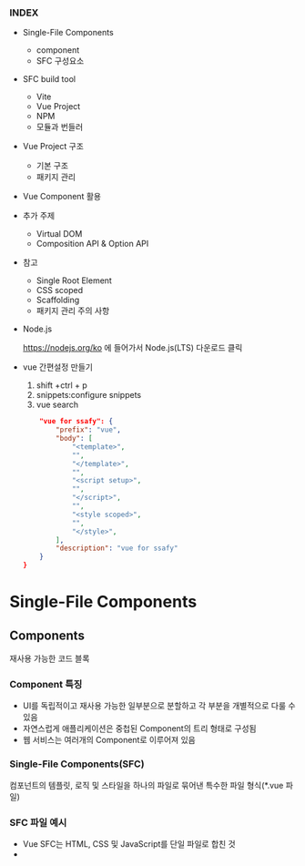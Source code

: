 ### INDEX

- Single-File Components
    - component
    - SFC 구성요소
- SFC build tool
    - Vite
    - Vue Project
    - NPM
    - 모듈과 번들러
- Vue Project 구조
    - 기본 구조
    - 패키지 관리
- Vue Component 활용
- 추가 주제
    - Virtual DOM
    - Composition API & Option API
- 참고
    - Single Root Element
    - CSS scoped
    - Scaffolding
    - 패키지 관리 주의 사항
- Node.js
    
    https://nodejs.org/ko 에 들어가서 Node.js(LTS) 다운로드 클릭
    
- vue 간편설정 만들기
    1. shift +ctrl + p
    2. snippets:configure snippets
    3. vue search
    
    ```json
    	"vue for ssafy": {
    		"prefix": "vue",
    		"body": [
    			"<template>",
    			"",
    			"</template>",
    			"",
    			"<script setup>",
    			"",
    			"</script>",
    			"",
    			"<style scoped>",
    			"",
    			"</style>",
    		],
    		"description": "vue for ssafy"
    	}
    }
    ```
    

# Single-File Components

## Components

재사용 가능한 코드 블록

### Component 특징

- UI를 독립적이고 재사용 가능한 일부분으로 분할하고 각 부분을 개별적으로 다룰 수 있음
- 자연스럽게 애플리케이션은 중첩된 Component의 트리 형태로 구성됨
- 웹 서비스는 여러개의 Component로 이루어져 있음



### Single-File Components(SFC)

컴포넌트의 템플릿, 로직 및 스타일을 하나의 파일로 묶어낸 특수한 파일 형식(*.vue 파일)

### SFC 파일 예시

- Vue SFC는 HTML, CSS 및 JavaScript를 단일 파일로 합친 것
- <template>, <script> 및 <style> 블록은 하나의 파일에서 컴포넌트의 뷰, 로직 및 스타일을 독립적으로 배치


### SFC 구성 요소

- 각 *.vue 파일은 세가지 유형의 최상위 언어 블록 <template>, <script>, <style> 으로 구성됨

➡️ 언어 블록의 작성 순서는 상관없으나 일반적으로 template → script → style 순서로 작성


### <template> 블록

- 각 *.vue 파일은 최상위  <template> 블록을 하나만 포함할 수 있음



### <script setup> 블록

- 각 *.vue파일은 <script setup>블록을 하나만 포함할 수 있음(일반 <script> 제외>
- 컴포넌트의 setup() 함수로 사용되며 컴포넌트의 각 인스턴스에 대해 실행
- 변수 및 함수는 동일한 컴포너트의 템플릿에서 자동으로 사용 가

### <style scoped> 블록

- *.vue 파일에는 여러 <style> 태그가 포함될 수 있음
- scoped가 지정되면 CSS는 현재 컴포넌트에만 적용됨

### 컴포넌트 사용하기

- [https://play.vuejs.org/](https://play.vuejs.org/에서) 에서 Vue 컴포넌트 코드 작성 및 미리보기
- Vue SFC는 일반적인 방법으로 실행할 수 없으며 컴파일러를 통해 컴파일 된 후 빌드되어야함

→ 실제 프로젝트에서는 Vite와 같은 공식 빌드(build) 도구를 사용


---

# SFC build tool(Vite)

## Vite


프론트 엔드 개발 도구

➡️ 빠른 개발 환경을 위한 빌드 도구와 개발 서버를 제공

https://vitejs.dev/

### Build

- 프로젝트의 소스 코드를 최적화하고 번들링하여 배포할 수 있는 형식으로 변환하는 과정
- 개발 중에 사용되는 여러 소스 파일 및 리소스(JavaScript, CSS, 이미지 등)를 최적화된 형태로 조합하여 최종 소프트웨어 제품을 생성하는 것

➡️ Vite는 이러한 빌드 프로세스를 수행하는 데 사용되는 도구

## Vue Project

### Vue Project 생성

1. Vue Project(Application)생성(Vite 기반 빌드)

```jsx
$ npm create vue@latest
```

2. 프로젝트명 설정
    - tab 클릭 시 기본 값 사용
    - enter 클릭 시 결정 후 진행


3. 프로젝트에 추가할 설정 선택
    - space 클릭 시 중복 선택 가능
    - enter 클릭 시 결정 후 진행
    
    
4. 프로젝트 생성 완료
5. 프로젝트 폴더 이동

```jsx
$ cd vue-project
```

6. 패키지 설치

```jsx
$ npm install
```

7. Vue 프로젝트 서버 실행

```jsx
$ npm run dev
```

8. Vue 프로젝트 실행 결과
9. Vue  프로젝트 구성


## NPM(Node Package Manager)

Node.js의 기본 패키지 관리자


Chrome의 V8 Javascript 엔진을 기반으로 하는 Server-Side 실행 환경

### Node.js의 영향

- 기존에 브라우저 안에서만 동작할 수 있었던 JavaScript를 브라우저가 아닌 서버 측에서도 실행할 수 있게 함
    
    → 프론트 엔드와 백엔드에서 동일한 언어로 개발할 수 있게 됨
    
- NPM을 활용해 수많은 오픈 소스 패키지와 라이브러리를 제공하여 개발자들이 손쉽게 코드를 공유하고 재사용할 수 있게 함

## 모듈과 번들러

## Module

프로그램을 구성하는 독립적인 코드 블록(*.js 파일)

### Module 의 필요성

- 개발하는 애플리케이션의 크기가 커지고 복잡해지면서 파일 하나에 모든 기능을 담기가 어려워 짐
- 따라서 자연스럽게 파일을 여러 개로 분리하여 관리를 하게 되었고, 이 때 분리된 각 파일이 바로 모듈(module)
- *.js 파일 하나가 하나의 모듈

### Module의 한계

- 애플리케이션이 점점 더 발전함에 따라 처리해야하는 JavaScript 모듈의 개수도 극적으로 증가
- 이러한 상황에서 성능 병목 현상이 발생하고 모듈 간의 의존성(연결성)이 깊어지면서 특정한 곳에서 발생한 문제가 어떤 모듈 간의 문제인지 파악하기 어려워짐
- 복잡하고 깊은 모듈 간 의존성 문제를 해결하기 위한 도구가 필요

➡️ Bundler

### node_modules의 의존성 깊이


## Bundler

여러 모듈과 파일을 하나(혹은 여러 개)의 번들로 묶어 최적화하여 애플리케이션에서 사용할 수 있게 만들어주는 도구

### Bundler의 역할

- 의존성 관리, 코드 최적화, 리소스 관리 등
- Bundler가 하는 작업을 Building이라 함

→ [참고] Vite는  Rollup이라는 Bundler를 사용하며 개발자가 별도로 기타 환경설정에 신경쓰지 않도록 모두 설정해두고 있음

---

# Vue Project 구조

## 기본 구조

### public 디렉토리

- 주로 다음 정적 파일을 위치 시킴
    - 소스코드에서 참조되지 않는
    - 항상 같은 이름을 같는
    - import 할 필요 없는
- 항상 root 절대 경로를 사용하여 참조
    - public/icon.png는 소스코드에서 /icon.png로 참조 할 수 있음
- https://vitejs.dev/guide/assets.html#the-public-directory


### src 디렉토리

- 프로젝트의 주요 소스 코드를 포함하는 곳
- 실제로 우리가 작업하게 될 대부분의 소스코드가 위치
- 컴포넌트, 스타일, 라우팅 등 프로젝트의 핵심 코드를 관리


### src/assets

- 프로젝트 내에서 사용되는 정적 자원(이미지, 폰트, 스타일 시트 등)을 관리
- 컴포넌트 자체에서 참조하는 내부 파일을 저장하는데 사용
- 컴포넌트가 아닌 곳에서는 public 디렉토리에 위치한 파일을 사용



### src/components

- 실제로 페이지에서 사용하게 될 개별 Vue 컴포넌트들이 위치

### src/App.vue

- Vue 앱의 Root 컴포넌트
- 다른 하위 컴포넌트들을 포함
- 애플리케이션 전체의 레이아웃과 공통적인 요소를 정의


### src/main.js

- Vue 애플리케이션을 초기화하고, App.vue를 DOM에 마운트하는 시작점
- 필요한 라이브러리를 import하고 전역 설정을 수행


### index.html

- Vue 앱의 기본 HTML 파일
- main.js에서 App.vue 컴포넌트를 렌더링해 이 index.html의 특정 위치에 마운트 시킴

→ Vue 앱이 SPA인 이유

- 필요한 스타일 시트, 스크립트 등의 외부 리소스를 로드할 수 있음

(ex. bootstrap CDN)

### 기타 설정 파일

- jsconfig.json
    - 컴파일 옵션, 모듈 시스템 등 설정
- vite.config.js
    - Vite 프로젝트 설정 파일
    - 플로그인, 빌드 옵션, 개발 서버 설정 등
    

## 패키지 관리

### package.json

- 프로젝트에 관한 기본 정보와 패키지 의존성을 정의하는 “설계도” 파일(메타데이터 파일)

### package.json 역할

- 프로젝트가 어떤 패키지를 사용하고, 어떤 스크립트를 실행할 수 있는지 명시
- npm install 시 이를 참조하여 패키지를 설치
    - 어떤 패키지를 설치해야 하는지 결정하는 기준 제공

### package.json 특징

- 프로젝트 메타 데이터
    - 프로젝트 이름, 버전, 스크립트 명령, 패키지 의존성 등의 정보가 명시됨
- 의존성(Dependencies) 목록
    - 어떤 패키지를 사용하는지, 어떤 버전 범위를 허용하는지를 기록

→ “집을 짓기 전에 필요한 재료 목록과 건축 계획서”

(필요한 재료(패키지)와 대략적 규격(버전 범위)을 알려주는 문서)

### package-lock.json

- package.json을 기반으로 실제 설치된 패키지들의 “정확한 버전 정보”를 기록하는 파일


### package-lock.json 역할

- 실제로 어느 버전의 패키지가 설치되었는지 확정하고 기록
- 다른 환경에서도 동일한 패키지 구성을 재현 가능하게 함

### package-lock.json 특징

- 정확한 버전 고정 : 프로젝트를 설치할 때 실제로 어떤 버전의 패키지가 설치되었는지를 기록
- 빌드 안정성 보장 : 협업 또는 배포 환경에서, 모든 개발자가 동일한 패키지 버전을 사용하도록 보장
- 자동 관리 : npm install 결과가 반영되어 매번 자동 업데이트

→ “ 장바구니에 담긴 물건들의 정확한 브랜드와 생산일자가 적힌 구매 내역서”

(실제 구매된 물건(패키지)의 구제적 스펙을 담은 문서)

### package-lock.json 요약

- 팀원 간, 혹은 다른 환경(서버, 클라이언트 PC)에서 동일한 버전의 패키지를 재현 가능하게 함

→ “장바구니에 실제로 담긴 물건들의 브랜드, 생산 일자까지 모두 기록한 상세 구매 내역서”

### node_modules

- package.json과 package-lock.json에 따라 실제로 설치된 모든 패키지가 저장되는 곳

### node_modules 역할

- 프로젝트 실행 시 필요한 모든 라이브러리와 코드 파일 보관
- 애플리케이션 구동 시 참조되는 실제 데이터 저장소

### node_modules 특징

- npm install을 통해 설치된 모든 패키지(모듈)들이 실제로 저장
- 개발 시 직접 수정할 필요는 없으며, npm install 시 자동 관리됨
    - 직접 수정하지 않고, 필요 시 npm install로 언제든 재생성 가능
- 용량이 매우 클 수 있으며 협업 시 일반적으로  Git으로 추적하지 않음(.gitignore에 포함)

→ “계획서와 내역서대로 확보한 실제 건축 자재들이 쌓여있는 창고”

(설계와 구매 목록을 바탕으로 실제 물리적 자재(파일)들이 모여있는 장소)

### 정리

- package.json : 어떤 패키지가 필요하고 어떤 버전 범위를 허용할 지 정의하는 “설계도”
- package-lock.json : 실제로 설치한 패키지의 정확한 버전을 기록하는 “상세 내역서”
- node_modules : 이 설계도와 내역서에 따라 내려 받은 실제 패키지 “자재 창고”

---

# Vue Component 활용

<aside>
📢

컴포넌트 사용 2단계

1. 컴포넌트 파일 생성
2. 컴포넌트 등록(import)
</aside>

### 사전 준비

1. 초기에 생성된 모든 컴포넌트 삭제(App.vue 제외)
2. App.vue 코드 초기화

```jsx
<template>
    <h1>App.vue</h1>
</template>

<script setup>
</script>
```

### 1. 컴포넌트 파일 생성

MyComponent.vue 생성

```jsx
<template>
	<div>
		<h2>MyComponent</h2>
	</div>
</template>

<script setup>
</script>
```

### 2. 컴포넌트 등록

App 컴포넌트에 MyComponent를 등록

```html
<template>
	<h1>App.vue</h1>
	<MyComponent />
</template>

<script setup>
// import MyComponent from './components/MyComponent.vue'
import MyComponent from '@/components/MyComponent.vue'
</script>
```

- App(부모) - MyComponent(자식) 관계 형성
- “@” - “src/” 경로를 뜻하는 약어

### 결과 확인

- Vue dev tools를 사용해 컴포넌트 관계 형성 확인


### 추가 하위 컴포넌트 등록 후 활용

- MyComponentItem은 MyComponent의 자식 컴포넌트


- 컴포넌트의 재사용성 확인하기


### Component 이름 지정 스타일 가이드

https://vuejs.org/style-guide/rules-strongly-recommended.html

---

# 추가 주제

## Virtual DOM

- 가상의 DOM을 메모리에 저장하고 실제 DOM과 동기화하는 프로그래밍 개념
- 실제 DOM과의 변경 사항 비교를 통해 변경된 부분만 실제 DOM에 적용하는 방식
- 웹 애플리케이션의 성능을 향상 시키기 위한 Vue의 내부 렌더링 기술


### 내부 렌더링 과정


### Virtual DOM  패턴의 장점

- 효율성 : 실제 DOM 조작을 최소화하고, 변경된 부분만 업데이트하여 성능을 향상
- 반응성 : 데이터의 변경을 감지하고, Virtual DOM 을 효율적으로 갱신하여 UI를 자동으로 업데이트
- 추상화
    - 개발자는 실제 DOM 조작을 Vue에게 맡기고 컴포넌트와 템플릿을 활용하는 추상화된 프로그래밍 방식으로 원하는 UI구조를 구성하고 관리할 수 있음

### Virtual DOM 주의사항

- 실제 DOM에 직접 접근하지 말 것
    - JavaScript에서 사용하는 DOM 접근 관련 메서드 사용 금지
    - querySelector, createElement, addEventListener 등

→ Vue의 ref()와 Lifecycle Hooksd 함수를 사용해 간접적으로 접근하여 조작할 것

### 직접 DOM 엘리먼트에 접근해야하는 경우

- ref 속성을 사용하여 특정 DOM 엘리먼트에 직접적인 참조를 얻을 수 있음


## Composition API & Option API

<aside>
📢

Vue를 작성하는 2가지 스타일

1. Compostion API
2. Option API
</aside>

### Composition API

- import해서 가져온 API 함수들을 사용하여 컴포넌트의 로직을 정의

→ Vue3에서의 권장 방식


### Option API

- data, methods 및 mounted 같은 객체를 사용하여 컴포넌트의 로직을 정의
    
    → Vue2에서의 작성 방식(Vue3에서도 지원)
    



### Composition API 와 Option API 비교



### API 별 권장 사항

- Composition API + SFC
    - 규모가 있는 앱의 전체를 구축하려는 경우
- Option API
    - 빌드 도구를 사용하지 않거나 복잡성이 낮은 프로젝트에서 사용하려는 경우
    - https://vuejs.org/guide/extras/composition-api-fag.html

---

# 참고

## Single Root Element

### 모든 컴포넌트에는 최상단 HTML 요소가 작성되는 것이 권장

- 가독성, 스타일링, 명확한 컴포넌트 구조를 위해 각 컴포넌트에는 최상단 HTML 요소를 작성해야함(Single Root Element)


## CSS scoped

### scoped 속성

- <style scoped>를 사용하면 해당 컴포넌트 내부의 스타일이 현재 컴포넌트 내부 요소에게만 적용되도록 범위를 제한하는 기능
- 스타일이 컴포넌트 바깥으로 유출되거나, 다른 컴포넌트에서 정의한 스타일이 현재 컴포넌트를 침범하지 않도록 막아줌

### scoped를 사용하지 않을 경우

- <style>에 scoped를 붙이지 않으면, 해당 스타일은 전역(모든 컴포넌트)에 영향을 미침
- 예를 들어, 다른 컴포넌트에서도 div 태그를 사용했다면 그 스타일이 함께 적용됨

### 부모 - 자식 관계에서의 스타일 전파

- 일반적으로 scoped 스타일은 부모 컴포넌트의 스타일이 자식 컴포넌트에 영향을 미치지 않음
- 하지만 예외적으로 자식 컴포넌트의 “최상위 요소(root element)”에는 부모 컴포넌트의 scoped 스타일도 영향을 줄 수 있음
- 이는 부모가 자식 컴포넌트를 레이아웃 할 때(예 : 자식 컴포넌트의 외곽 박스 크기나 마진 조정)필요한 경우가 있기 때문
- 즉, 자식 컴포넌트의 가장 바깥쪽을 감싸는 요소에 한해서는 부모의 scoped 스타일 적용이 의도적으로 허용되어있음
- 다음과 같이  App(부모) 컴포넌트에 적용한 스타일에 scoped가 작성되어있지만, MyComponent(자식)의 최상위 요소(div)는 부모와 본인의 CSS 모두의 영향을 받기 때문에 부모 컴포넌트에 지정한 스타일이 적용됨



### 이유

- Vue는 부모 컴포넌트가 자식 컴포넌트의 최상위 요소 스타일을 제어할 수 있어야 레이아웃(배치) 목적을 쉽게 달성할 수 있다고 판단했기 때문
- 이로 인해 자식 컴포넌트의 root element는 부모와 자식 모두의 scoped 스타일이 영향을 미칠 수 있음

### scoped 속성 사용을 권장

- 최상위 App 컴포넌트에서 레이아웃 스타일을 전역적으로 구성할 수 있지만, 다른 모든 컴포넌트는 범위가 지정된 스타일을 사용하는 것을 권장
- https://vuejs.org/style-guide/rules-essential.html#use-component-scoped-styling

## Scaffolding(스캐폴딩)

- 새로운 프로젝트나 모듈을 시작하기 위해 초기 구조와 기본 코드를 자동으로 생성하는 과정
- 개발자들이 프로젝트를 시작하는데 도움을 주는 틀이나 기반을 제공하는 ㅈ가업
- 초기 설정, 폴더 구조, 파일 템플릿, 기본 코드 등을 자동으로 생성하여 개발자가 시작할 때 시간과 노력을 절약하고 일관된 구조를 유지할 수 있도록 도와줌

### “관심 사항의 분리가 파일 유형의 분리와 동일한 것이 아니다”

- HTML/CSS/JS 를 한 파일에 혼합하는게 괜찮을까?

→ 프론트엔드 앱의 사용 목적이 점점 더 복잡해짐에 따라 단순 파일 유형으로만 분리하게 될 경우 프로젝트의 목표를 달성하는데 도움이 되지 않음



## 패키지 관리 주의사항

1. npm install을 입력하는 위치
    - 항상 프로젝트 루트 디렉토리(프로젝트를 생성한 폴더)에서 실행
2. node_modules 폴더 관리 주의
    - 필요할 때마다 npm install을 통해 재생성할 수 있으므로, 직접 수정하거나 Git으로 관리할 필요 없음
3. package.json과 package-lock.json직접 편집 자제
    - npm install 패키지명 명령을 통해 자동 업데이트 하는 것이 안전
4. 문제가 발생했을 때 재설치 고려
    - 패키지 버전 충돌이나 이상 동작이 의심될 때는 node_modules폴더를 삭제한 뒤 다시 npm install을 실행